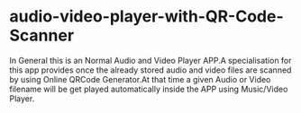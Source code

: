 # audio-video-player-with-QR-Code-Scanner
In General this is an Normal Audio and Video Player APP.A specialisation for this app provides once the already stored audio and video files are scanned by using Online QRCode Generator.At that  time a given Audio or Video filename will be get played automatically inside the APP using Music/Video Player.
